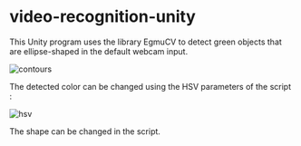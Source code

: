 # video-recognition-unity

This Unity program uses the library EgmuCV to detect green objects that are ellipse-shaped in the default webcam input.

![contours](https://user-images.githubusercontent.com/14167172/72055094-7707bd80-32ca-11ea-8491-63d2b222b352.PNG)

The detected color can be changed using the HSV parameters of the script : 

![hsv](https://user-images.githubusercontent.com/14167172/72055168-9868a980-32ca-11ea-8e76-8c017250eac0.PNG)

The shape can be changed in the script.
